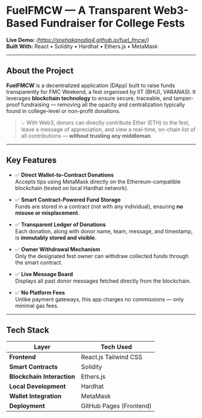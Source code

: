 #  FuelFMCW — A Transparent Web3-Based Fundraiser for College Fests

**Live Demo:** _(https://snehakanodia4.github.io/fuel_fmcw/)_  
**Built With:** React • Solidity • Hardhat • Ethers.js • MetaMask 

---
## About the Project
**FuelFMCW** is a decentralized application (DApp) built to raise funds transparently for FMC Weekend, a fest organised by IIT (BHU), VARANASI. 
It leverages **blockchain technology** to ensure secure, traceable, and tamper-proof fundraising — removing all the opacity and centralization 
typically found in college-level or non-profit donations.

> 💡 With Web3, donors can directly contribute Ether (ETH) to the fest, leave a message of appreciation, and view a real-time,
> on-chain list of all contributions — **without trusting any middleman**.

---
##  Key Features

- ✅ **Direct Wallet-to-Contract Donations**  
  Accepts tips using MetaMask directly on the Ethereum-compatible blockchain (tested on local Hardhat network).

- ✅ **Smart Contract-Powered Fund Storage**  
  Funds are stored in a contract (not with any individual), ensuring **no misuse or misplacement**.

- ✅ **Transparent Ledger of Donations**  
  Each donation, along with donor name, team, message, and timestamp, is **immutably stored and visible**.

- ✅ **Owner Withdrawal Mechanism**  
  Only the designated fest owner can withdraw collected funds through the smart contract.

- ✅ **Live Message Board**  
  Displays all past donor messages fetched directly from the blockchain.

- ✅ **No Platform Fees**  
  Unlike payment gateways, this app charges no commissions — only minimal gas fees.

---
## Tech Stack

| Layer | Tech Used |
|-------|-----------|
| **Frontend** | React.js Tailwind CSS |
| **Smart Contracts** | Solidity |
| **Blockchain Interaction** | Ethers.js |
| **Local Development** | Hardhat |
| **Wallet Integration** | MetaMask |
| **Deployment** | GitHub Pages (Frontend) |
